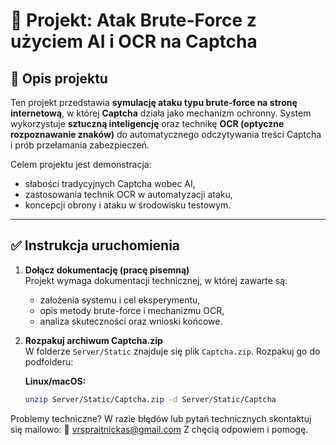 # 🔐 Projekt: Atak Brute-Force z użyciem AI i OCR na Captcha

## 📖 Opis projektu

Ten projekt przedstawia **symulację ataku typu brute-force na stronę internetową**, w której **Captcha** działa jako mechanizm ochronny. System wykorzystuje **sztuczną inteligencję** oraz technikę **OCR (optyczne rozpoznawanie znaków)** do automatycznego odczytywania treści Captcha i prób przełamania zabezpieczeń.

Celem projektu jest demonstracja:
- słabości tradycyjnych Captcha wobec AI,
- zastosowania technik OCR w automatyzacji ataku,
- koncepcji obrony i ataku w środowisku testowym.

---

## ✅ Instrukcja uruchomienia

1. **Dołącz dokumentację (pracę pisemną)**  
   Projekt wymaga dokumentacji technicznej, w której zawarte są:
   - założenia systemu i cel eksperymentu,
   - opis metody brute-force i mechanizmu OCR,
   - analiza skuteczności oraz wnioski końcowe.

2. **Rozpakuj archiwum Captcha.zip**  
   W folderze `Server/Static` znajduje się plik `Captcha.zip`. Rozpakuj go do podfolderu:

   **Linux/macOS:**
   ```bash
   unzip Server/Static/Captcha.zip -d Server/Static/Captcha

Problemy techniczne?
W razie błędów lub pytań technicznych skontaktuj się mailowo:
📧 vrspraitnickas@gmail.com
Z chęcią odpowiem i pomogę.
